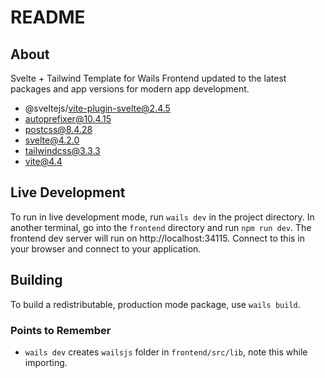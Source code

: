 # README

## About

Svelte + Tailwind Template for Wails
Frontend updated to the latest packages and app versions for modern app development.

- @sveltejs/vite-plugin-svelte@2.4.5
- autoprefixer@10.4.15
- postcss@8.4.28
- svelte@4.2.0
- tailwindcss@3.3.3
- vite@4.4

## Live Development

To run in live development mode, run `wails dev` in the project directory. In another terminal, go into the `frontend`
directory and run `npm run dev`. The frontend dev server will run on http://localhost:34115. Connect to this in your
browser and connect to your application.

## Building

To build a redistributable, production mode package, use `wails build`.

### Points to Remember 
- `wails dev` creates `wailsjs` folder in `frontend/src/lib`, note this while importing.
